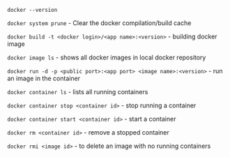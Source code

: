`docker --version`

`docker system prune` - Clear the docker compilation/build cache

`docker build -t <docker login>/<app name>:<version>` - building docker image

`docker image ls` - shows all docker images in local docker repository

`docker run -d -p <public port>:<app port> <image name>:<version>` - run an image in the container

`docker container ls` - lists all running containers

`docker container stop <container id>` - stop running a container

`docker container start <container id>` - start a container

`docker rm <container id>` - remove a stopped container

`docker rmi <image id>` - to delete an image with no running containers